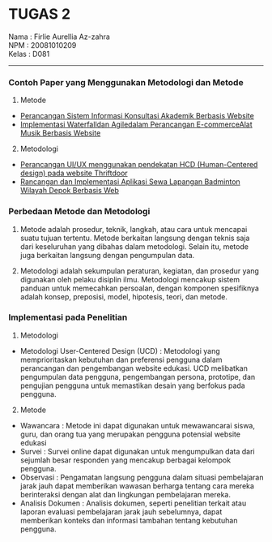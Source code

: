 # TUGAS 2 

Nama  : Firlie Aurellia Az-zahra <br>
NPM   : 20081010209 <br>
Kelas : D081 <hr>

### Contoh Paper yang Menggunakan Metodologi dan Metode 
1. Metode
- [Perancangan Sistem Informasi Konsultasi Akademik Berbasis Website](https://www.researchgate.net/profile/Melda-Manuhutu-2/publication/338262592_Perancangan_Sistem_Informasi_Konsultasi_Akademik_Berbasis_Website/links/5e49aac6a6fdccd965ac35f2/Perancangan-Sistem-Informasi-Konsultasi-Akademik-Berbasis-Website.pdf)
- [Implementasi Waterfalldan Agiledalam Perancangan E-commerceAlat Musik Berbasis Website](https://journal.lembagakita.org/index.php/jtik/article/view/380/pdf)

2. Metodologi
- [Perancangan UI/UX menggunakan pendekatan HCD (Human-Centered design) pada website Thriftdoor](https://journal.uii.ac.id/AUTOMATA/article/view/15445/10213)
- [Rancangan dan Implementasi Aplikasi Sewa Lapangan Badminton Wilayah Depok Berbasis Web](https://journal.admi.or.id/index.php/JTS/article/view/108/135)

### Perbedaan Metode dan Metodologi
1. Metode
adalah prosedur, teknik, langkah, atau cara untuk mencapai suatu tujuan tertentu. Metode berkaitan langsung dengan teknis saja dari keseluruhan yang dibahas dalam metodologi. Selain itu, metode juga berkaitan langsung dengan pengumpulan data.

2. Metodologi
adalah sekumpulan peraturan, kegiatan, dan prosedur yang digunakan oleh pelaku disiplin ilmu. Metodologi mencakup sistem panduan untuk memecahkan persoalan, dengan komponen spesifiknya adalah konsep, preposisi, model, hipotesis, teori, dan metode.

### Implementasi pada Penelitian
1. Metodologi
- Metodologi User-Centered Design (UCD) : Metodologi yang memprioritaskan kebutuhan dan preferensi pengguna dalam perancangan dan pengembangan website edukasi. UCD melibatkan pengumpulan data pengguna, pengembangan persona, prototipe, dan pengujian pengguna untuk memastikan desain yang berfokus pada pengguna.

2. Metode
- Wawancara : Metode ini dapat digunakan untuk mewawancarai siswa, guru, dan orang tua yang merupakan pengguna potensial website edukasi
- Survei : Survei online dapat digunakan untuk mengumpulkan data dari sejumlah besar responden yang mencakup berbagai kelompok pengguna.
- Observasi : Pengamatan langsung pengguna dalam situasi pembelajaran jarak jauh dapat memberikan wawasan berharga tentang cara mereka berinteraksi dengan alat dan lingkungan pembelajaran mereka.
- Analisis Dokumen : Analisis dokumen, seperti penelitian terkait atau laporan evaluasi pembelajaran jarak jauh sebelumnya, dapat memberikan konteks dan informasi tambahan tentang kebutuhan pengguna.
